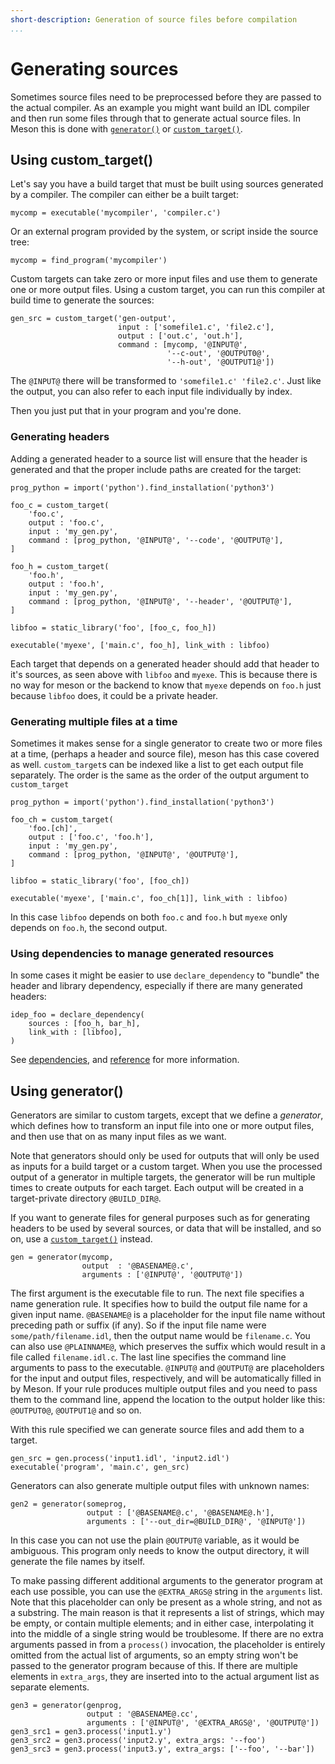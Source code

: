 ```yaml
---
short-description: Generation of source files before compilation
...
```


# Generating sources

Sometimes source files need to be preprocessed before they are passed
to the actual compiler. As an example you might want build an IDL
compiler and then run some files through that to generate actual
source files. In Meson this is done with
[`generator()`](Reference-manual.md#generator) or
[`custom_target()`](Reference-manual.md#custom_target).

## Using custom_target()

Let's say you have a build target that must be built using sources
generated by a compiler. The compiler can either be a built target:

```meson
mycomp = executable('mycompiler', 'compiler.c')
```

Or an external program provided by the system, or script inside the
source tree:

```meson
mycomp = find_program('mycompiler')
```

Custom targets can take zero or more input files and use them to
generate one or more output files. Using a custom target, you can run
this compiler at build time to generate the sources:

```meson
gen_src = custom_target('gen-output',
                        input : ['somefile1.c', 'file2.c'],
                        output : ['out.c', 'out.h'],
                        command : [mycomp, '@INPUT@',
                                   '--c-out', '@OUTPUT0@',
                                   '--h-out', '@OUTPUT1@'])
```

The `@INPUT@` there will be transformed to `'somefile1.c'
'file2.c'`. Just like the output, you can also refer to each input
file individually by index.

Then you just put that in your program and you're done.

### Generating headers

Adding a generated header to a source list will ensure that the header is
generated and that the proper include paths are created for the target:

```meson
prog_python = import('python').find_installation('python3')

foo_c = custom_target(
	'foo.c',
	output : 'foo.c',
	input : 'my_gen.py',
	command : [prog_python, '@INPUT@', '--code', '@OUTPUT@'],
]

foo_h = custom_target(
	'foo.h',
	output : 'foo.h',
	input : 'my_gen.py',
	command : [prog_python, '@INPUT@', '--header', '@OUTPUT@'],
]

libfoo = static_library('foo', [foo_c, foo_h])

executable('myexe', ['main.c', foo_h], link_with : libfoo)
```

Each target that depends on a generated header should add that header to it's sources,
as seen above with `libfoo` and `myexe`. This is because there is no way for
meson or the backend to know that `myexe` depends on `foo.h` just because
`libfoo` does, it could be a private header.

### Generating multiple files at a time

Sometimes it makes sense for a single generator to create two or more files at
a time, (perhaps a header and source file), meson has this case covered as
well. `custom_target`s can be indexed like a list to get each output file
separately. The order is the same as the order of the output argument to
`custom_target`

```meson
prog_python = import('python').find_installation('python3')

foo_ch = custom_target(
	'foo.[ch]',
	output : ['foo.c', 'foo.h'],
	input : 'my_gen.py',
	command : [prog_python, '@INPUT@', '@OUTPUT@'],
]

libfoo = static_library('foo', [foo_ch])

executable('myexe', ['main.c', foo_ch[1]], link_with : libfoo)
```

In this case `libfoo` depends on both `foo.c` and `foo.h` but `myexe` only
depends on `foo.h`, the second output.

### Using dependencies to manage generated resources

In some cases it might be easier to use `declare_dependency` to "bundle" the header
and library dependency, especially if there are many generated headers:

```meson
idep_foo = declare_dependency(
	sources : [foo_h, bar_h],
	link_with : [libfoo],
)
```

See [dependencies](Dependencies.md#declaring-your-own), and
[reference](Reference-manual.md#decalre_dependency) for more information.

## Using generator()

Generators are similar to custom targets, except that we define a
*generator*, which defines how to transform an input file into one or
more output files, and then use that on as many input files as we
want.

Note that generators should only be used for outputs that will only be
used as inputs for a build target or a custom target. When you use the
processed output of a generator in multiple targets, the generator
will be run multiple times to create outputs for each target. Each
output will be created in a target-private directory `@BUILD_DIR@`.

If you want to generate files for general purposes such as for
generating headers to be used by several sources, or data that will be
installed, and so on, use a
[`custom_target()`](Reference-manual.md#custom_target) instead.


```meson
gen = generator(mycomp,
                output  : '@BASENAME@.c',
                arguments : ['@INPUT@', '@OUTPUT@'])
```

The first argument is the executable file to run. The next file
specifies a name generation rule. It specifies how to build the output
file name for a given input name. `@BASENAME@` is a placeholder for
the input file name without preceding path or suffix (if any). So if
the input file name were `some/path/filename.idl`, then the output
name would be `filename.c`. You can also use `@PLAINNAME@`, which
preserves the suffix which would result in a file called
`filename.idl.c`. The last line specifies the command line arguments
to pass to the executable. `@INPUT@` and `@OUTPUT@` are placeholders
for the input and output files, respectively, and will be
automatically filled in by Meson. If your rule produces multiple
output files and you need to pass them to the command line, append the
location to the output holder like this: `@OUTPUT0@`, `@OUTPUT1@` and
so on.

With this rule specified we can generate source files and add them to
a target.

```meson
gen_src = gen.process('input1.idl', 'input2.idl')
executable('program', 'main.c', gen_src)
```

Generators can also generate multiple output files with unknown names:

```meson
gen2 = generator(someprog,
                 output : ['@BASENAME@.c', '@BASENAME@.h'],
                 arguments : ['--out_dir=@BUILD_DIR@', '@INPUT@'])
```

In this case you can not use the plain `@OUTPUT@` variable, as it
would be ambiguous. This program only needs to know the output
directory, it will generate the file names by itself.

To make passing different additional arguments to the generator
program at each use possible, you can use the `@EXTRA_ARGS@` string in
the `arguments` list. Note that this placeholder can only be present
as a whole string, and not as a substring. The main reason is that it
represents a list of strings, which may be empty, or contain multiple
elements; and in either case, interpolating it into the middle of a
single string would be troublesome. If there are no extra arguments
passed in from a `process()` invocation, the placeholder is entirely
omitted from the actual list of arguments, so an empty string won't be
passed to the generator program because of this. If there are multiple
elements in `extra_args`, they are inserted into to the actual
argument list as separate elements.

```meson
gen3 = generator(genprog,
                 output : '@BASENAME@.cc',
                 arguments : ['@INPUT@', '@EXTRA_ARGS@', '@OUTPUT@'])
gen3_src1 = gen3.process('input1.y')
gen3_src2 = gen3.process('input2.y', extra_args: '--foo')
gen3_src3 = gen3.process('input3.y', extra_args: ['--foo', '--bar'])
```
